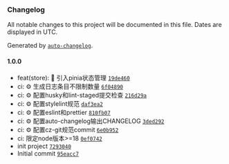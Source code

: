 ### Changelog

All notable changes to this project will be documented in this file. Dates are displayed in UTC.

Generated by [`auto-changelog`](https://github.com/CookPete/auto-changelog).

#### 1.0.0

- feat(store): 🚀 引入pinia状态管理 [`19de460`](https://github.com/huatten/taro-vue-template/commit/19de460d77d219cbc85ff0dd76432bb655ae5d72)
- ci: ⚙️ 生成日志条目不限制数量 [`6f04890`](https://github.com/huatten/taro-vue-template/commit/6f04890855d8ee8e3c792408452de73a289de252)
- ci: ⚙️ 配置husky和lint-staged提交检查 [`216d29a`](https://github.com/huatten/taro-vue-template/commit/216d29a8962f5f220d0ce70b35293da298a81646)
- ci: ⚙️ 配置stylelint规范 [`daf3ea2`](https://github.com/huatten/taro-vue-template/commit/daf3ea2e077a044f913b5fc6feb0023e5f20b260)
- ci: ⚙️ 配置eslint和prettier [`810fb07`](https://github.com/huatten/taro-vue-template/commit/810fb072dc8bae1efcc851d1878472c457598c94)
- ci: ⚙️ 配置auto-changelog输出CHANGELOG [`3ded292`](https://github.com/huatten/taro-vue-template/commit/3ded292b4f5ddcf55c2699f7714dcf71d1a525b9)
- ci: ⚙️ 配置cz-git规范commit [`6e0b952`](https://github.com/huatten/taro-vue-template/commit/6e0b952b38ff540fc263c1021d6e8865b87881c4)
- ci: 限定node版本&gt;=18 [`0ef0742`](https://github.com/huatten/taro-vue-template/commit/0ef0742fc8dbcd063794e54418ebf3cf3b3f03c9)
- init project [`7293040`](https://github.com/huatten/taro-vue-template/commit/7293040aaada063ae066188e11026007f2dcb411)
- Initial commit [`95eacc7`](https://github.com/huatten/taro-vue-template/commit/95eacc7ef5cfadc92fd502674d09c6130011c7b1)
